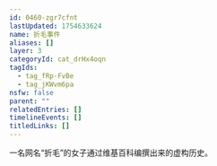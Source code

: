 ```yaml
---
id: 0460-zgr7cfnt
lastUpdated: 1754633624
name: 折毛事件
aliases: []
layer: 3
categoryId: cat_drHx4oqn
tagIds:
  - tag_fRp-FvBe
  - tag_jKWvm6pa
nsfw: false
parent: ""
relatedEntries: []
timelineEvents: []
titledLinks: []
---
```


一名网名“折毛”的女子通过维基百科编撰出来的虚构历史。